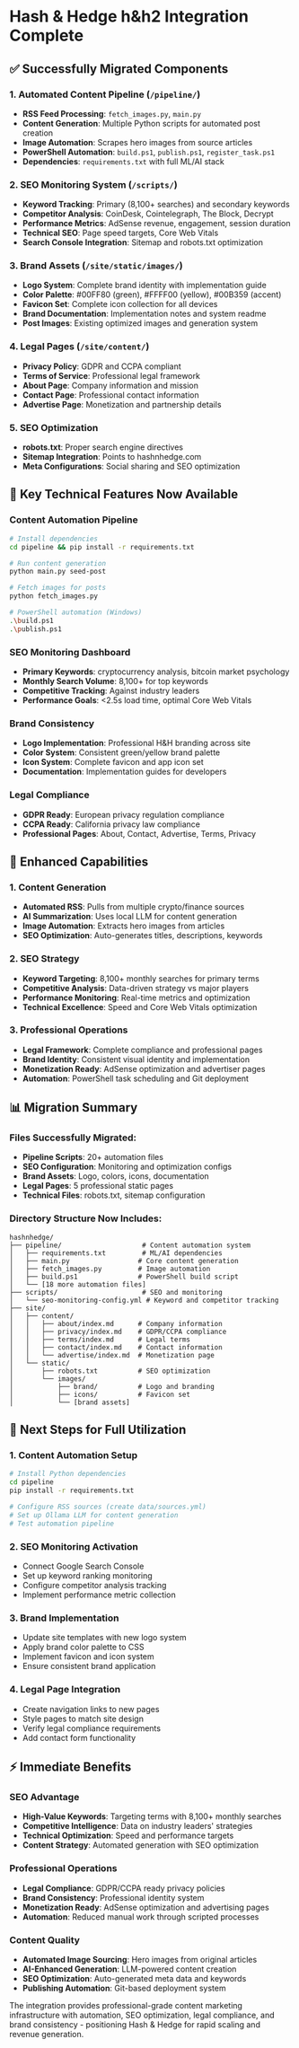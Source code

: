 # Hash & Hedge h&h2 Integration Complete

## ✅ Successfully Migrated Components

### 1. Automated Content Pipeline (`/pipeline/`)
- **RSS Feed Processing**: `fetch_images.py`, `main.py`
- **Content Generation**: Multiple Python scripts for automated post creation
- **Image Automation**: Scrapes hero images from source articles
- **PowerShell Automation**: `build.ps1`, `publish.ps1`, `register_task.ps1`
- **Dependencies**: `requirements.txt` with full ML/AI stack

### 2. SEO Monitoring System (`/scripts/`)
- **Keyword Tracking**: Primary (8,100+ searches) and secondary keywords
- **Competitor Analysis**: CoinDesk, Cointelegraph, The Block, Decrypt
- **Performance Metrics**: AdSense revenue, engagement, session duration
- **Technical SEO**: Page speed targets, Core Web Vitals
- **Search Console Integration**: Sitemap and robots.txt optimization

### 3. Brand Assets (`/site/static/images/`)
- **Logo System**: Complete brand identity with implementation guide
- **Color Palette**: #00FF80 (green), #FFFF00 (yellow), #00B359 (accent)
- **Favicon Set**: Complete icon collection for all devices
- **Brand Documentation**: Implementation notes and system readme
- **Post Images**: Existing optimized images and generation system

### 4. Legal Pages (`/site/content/`)
- **Privacy Policy**: GDPR and CCPA compliant
- **Terms of Service**: Professional legal framework
- **About Page**: Company information and mission
- **Contact Page**: Professional contact information
- **Advertise Page**: Monetization and partnership details

### 5. SEO Optimization
- **robots.txt**: Proper search engine directives
- **Sitemap Integration**: Points to hashnhedge.com
- **Meta Configurations**: Social sharing and SEO optimization

## 🔧 Key Technical Features Now Available

### Content Automation Pipeline
```bash
# Install dependencies
cd pipeline && pip install -r requirements.txt

# Run content generation
python main.py seed-post

# Fetch images for posts
python fetch_images.py

# PowerShell automation (Windows)
.\build.ps1
.\publish.ps1
```

### SEO Monitoring Dashboard
- **Primary Keywords**: cryptocurrency analysis, bitcoin market psychology
- **Monthly Search Volume**: 8,100+ for top keywords
- **Competitive Tracking**: Against industry leaders
- **Performance Goals**: <2.5s load time, optimal Core Web Vitals

### Brand Consistency
- **Logo Implementation**: Professional H&H branding across site
- **Color System**: Consistent green/yellow brand palette  
- **Icon System**: Complete favicon and app icon set
- **Documentation**: Implementation guides for developers

### Legal Compliance
- **GDPR Ready**: European privacy regulation compliance
- **CCPA Ready**: California privacy law compliance
- **Professional Pages**: About, Contact, Advertise, Terms, Privacy

## 🎯 Enhanced Capabilities

### 1. Content Generation
- **Automated RSS**: Pulls from multiple crypto/finance sources
- **AI Summarization**: Uses local LLM for content generation
- **Image Automation**: Extracts hero images from articles
- **SEO Optimization**: Auto-generates titles, descriptions, keywords

### 2. SEO Strategy
- **Keyword Targeting**: 8,100+ monthly searches for primary terms
- **Competitive Analysis**: Data-driven strategy vs major players
- **Performance Monitoring**: Real-time metrics and optimization
- **Technical Excellence**: Speed and Core Web Vitals optimization

### 3. Professional Operations
- **Legal Framework**: Complete compliance and professional pages
- **Brand Identity**: Consistent visual identity and implementation
- **Monetization Ready**: AdSense optimization and advertiser pages
- **Automation**: PowerShell task scheduling and Git deployment

## 📊 Migration Summary

### Files Successfully Migrated:
- **Pipeline Scripts**: 20+ automation files
- **SEO Configuration**: Monitoring and optimization configs  
- **Brand Assets**: Logo, colors, icons, documentation
- **Legal Pages**: 5 professional static pages
- **Technical Files**: robots.txt, sitemap configuration

### Directory Structure Now Includes:
```
hashnhedge/
├── pipeline/                    # Content automation system
│   ├── requirements.txt         # ML/AI dependencies
│   ├── main.py                 # Core content generation
│   ├── fetch_images.py         # Image automation
│   ├── build.ps1               # PowerShell build script
│   └── [18 more automation files]
├── scripts/                     # SEO and monitoring
│   └── seo-monitoring-config.yml # Keyword and competitor tracking
├── site/
│   ├── content/
│   │   ├── about/index.md      # Company information
│   │   ├── privacy/index.md    # GDPR/CCPA compliance
│   │   ├── terms/index.md      # Legal terms
│   │   ├── contact/index.md    # Contact information
│   │   └── advertise/index.md  # Monetization page
│   └── static/
│       ├── robots.txt          # SEO optimization
│       └── images/
│           ├── brand/          # Logo and branding
│           ├── icons/          # Favicon set
│           └── [brand assets]
```

## 🚀 Next Steps for Full Utilization

### 1. Content Automation Setup
```bash
# Install Python dependencies
cd pipeline
pip install -r requirements.txt

# Configure RSS sources (create data/sources.yml)
# Set up Ollama LLM for content generation
# Test automation pipeline
```

### 2. SEO Monitoring Activation
- Connect Google Search Console
- Set up keyword ranking monitoring
- Configure competitor analysis tracking
- Implement performance metric collection

### 3. Brand Implementation
- Update site templates with new logo system
- Apply brand color palette to CSS
- Implement favicon and icon system
- Ensure consistent brand application

### 4. Legal Page Integration
- Create navigation links to new pages
- Style pages to match site design
- Verify legal compliance requirements
- Add contact form functionality

## ⚡ Immediate Benefits

### SEO Advantage
- **High-Value Keywords**: Targeting terms with 8,100+ monthly searches
- **Competitive Intelligence**: Data on industry leaders' strategies
- **Technical Optimization**: Speed and performance targets
- **Content Strategy**: Automated generation with SEO optimization

### Professional Operations
- **Legal Compliance**: GDPR/CCPA ready privacy policies
- **Brand Consistency**: Professional identity system
- **Monetization Ready**: AdSense optimization and advertising pages
- **Automation**: Reduced manual work through scripted processes

### Content Quality
- **Automated Image Sourcing**: Hero images from original articles
- **AI-Enhanced Generation**: LLM-powered content creation
- **SEO Optimization**: Auto-generated meta data and keywords
- **Publishing Automation**: Git-based deployment system

The integration provides professional-grade content marketing infrastructure with automation, SEO optimization, legal compliance, and brand consistency - positioning Hash & Hedge for rapid scaling and revenue generation.